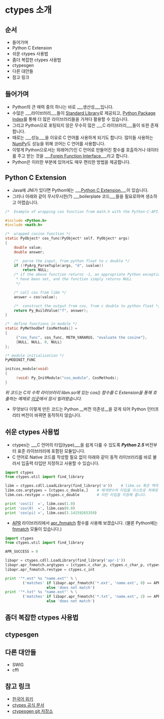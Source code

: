 ctypes 소개
===========

순서
----
* 들어가며
* Python C Extension
* 쉬운 ctypes 사용법
* 좀더 복잡한 ctypes 사용법
* ctypesgen
* 다른 대안들
* 참고 링크

들어가며
--------
* Python의 큰 매력 중의 하나는 바로 ___생산성___입니다.
* 수많은 ___라이브러리___들이 [Standard Library](https://docs.python.org/2/library/)로 제공되고, [Python Package Index](https://pypi.python.org/pypi)를 통해 더 많은 라이브러리들을 가져다 활용할 수 있습니다.
* 그리고 Python으로 포팅되지 않은 무수히 많은 ___C 라이브러리___들이 또한 존재합니다.
* 때로는 ___성능___을 이유로 C 언어를 사용하게 되기도 합니다. 많이들 사용하는 [NumPy](http://www.numpy.org/)도 성능을 위해 코어는 C 언어를 사용합니다.
* 이렇게 Python으로서는 외래어(?)인 C 언어로 만들어진 함수를 호출하거나 데이터를 주고 받는 것을 ___[Forein Function Interface](https://en.wikipedia.org/wiki/Foreign_function_interface)___라고 합니다.
* Python은 이러한 부분에 있어서도 매우 편리한 방법을 제공합니다.

Python C Extension
------------------
* Java에 JNI가 있다면 Python에는 ___[Python C Extension](https://docs.python.org/2/extending/extending.html)___이 있습니다.
* 그러나 아래와 같이 무시무시한(?) ___boilerplate 코드___들을 필요로하며 생소하고 어렵습니다.
```C
/*  Example of wrapping cos function from math.h with the Python-C-API. */

#include <Python.h>
#include <math.h>

/*  wrapped cosine function */
static PyObject* cos_func(PyObject* self, PyObject* args)
{
    double value;
    double answer;

    /*  parse the input, from python float to c double */
    if (!PyArg_ParseTuple(args, "d", &value))
        return NULL;
    /* if the above function returns -1, an appropriate Python exception will
     * have been set, and the function simply returns NULL
     */

    /* call cos from libm */
    answer = cos(value);

    /*  construct the output from cos, from c double to python float */
    return Py_BuildValue("f", answer);
}

/*  define functions in module */
static PyMethodDef CosMethods[] =
{
     {"cos_func", cos_func, METH_VARARGS, "evaluate the cosine"},
     {NULL, NULL, 0, NULL}
};

/* module initialization */
PyMODINIT_FUNC

initcos_module(void)
{
     (void) Py_InitModule("cos_module", CosMethods);
}
```
_위 코드는 C의 수학 라이브러리 libm.so에 있는 cos() 함수를 C Extension을 통해 호출하는 예제로  [이곳](https://scipy-lectures.github.io/advanced/interfacing_with_c/interfacing_with_c.html)에서 잠시 빌려왔습니다._

* 무엇보다 이렇게 만든 코드는 Python __버전 의존성__을 갖게 되어 Python 인터프리터 버전이 바뀌면 동작하지 않습니다.


쉬운 ctypes 사용법
------------------
* ctypes는 ___C 언어의 타입(type)___을 쉽게 다룰 수 있도록 ___Python 2.5___ 버전부터 표준 라이브러리에 포함된 모듈입니다.
* C 언어로 Native 코드를 작성할 필요 없이 아래와 같이 동적 라이브러리를 바로 불러서 입출력 타입만 지정하고 사용할 수 있습니다.
```python
import ctypes
from ctypes.util import find_library

libm = ctypes.cdll.LoadLibrary(find_library('m'))    # libm.so 혹은 맥의 경우 libm.dylib을 찾아 로드합니다.
libm.cos.argtypes = [ctypes.c_double,]    # 매개변수의 타입을 리스트로 차례로 지정해 줍니다.
libm.cos.restype = ctypes.c_double        # 리턴 타입을 지정해 줍니다.

print 'cos(1)  =', libm.cos(1.0)
print 'cos(0)  =', libm.cos(0.0)
print 'cos(pi) =', libm.cos(3.14159265359)
```

* [APR](http://apr.apache.org/) 라이브러리에서 [apr_fnmatch](http://apr.apache.org/docs/apr/1.5/group__apr__fnmatch.html#gabe9c7d7efe6afc203a01befbc45bad96) 함수를 사용해 보겠습니다. (물론 Python에는 [fnmatch](https://docs.python.org/2/library/fnmatch.html) 모듈이 있습니다.)
```python
import ctypes
from ctypes.util import find_library

APR_SUCCESS = 0

libapr = ctypes.cdll.LoadLibrary(find_library('apr-1'))
libapr.apr_fnmatch.argtypes = [ctypes.c_char_p, ctypes.c_char_p, ctypes.c_int]
libapr.apr_fnmatch.restype = ctypes.c_int

print '"*.ext" %s "name.ext"' % \
        ('matches' if libapr.apr_fnmatch('*.ext', 'name.ext', 0) == APR_SUCCESS
                   else 'does not match')
print '"*.txt" %s "name.ext"' % \
        ('matches' if libapr.apr_fnmatch('*.txt', 'name.ext', 2) == APR_SUCCESS
                   else 'does not match')
```


좀더 복잡한 ctypes 사용법
-------------------------


ctypesgen
---------


다른 대안들
-----------

* SWIG
* cffi


참고 링크
---------

* [한국어 위키](https://ko.wikipedia.org/wiki/Ctypes)
* [ctypes 공식 문서](https://docs.python.org/2/library/ctypes.html)
* [ctypesgen git 저장소](https://github.com/davidjamesca/ctypesgen)
